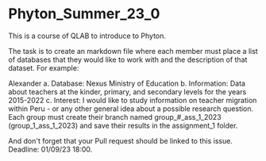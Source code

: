# Phyton_Summer_23_0
This is a course of QLAB to introduce to Phyton.


The task is to create an markdown file where each member must place a list of databases that they would like to work with and the description of that dataset. For example:

Alexander
a. Database: Nexus Ministry of Education
b. Information: Data about teachers at the kinder, primary, and secondary levels for the years 2015-2022
c. Interest: I would like to study information on teacher migration within Peru - or any other general idea about a possible research question.
Each group must create their branch named group_#_ass_1_2023 (group_1_ass_1_2023) and save their results in the assignment_1 folder.

And don't forget that your Pull request should be linked to this issue.
Deadline: 01/09/23 18:00.
